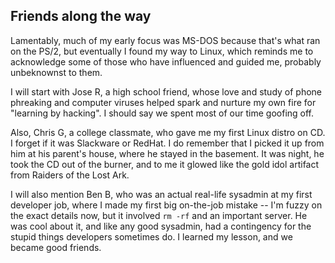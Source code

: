 ## Friends along the way
Lamentably, much of my early focus was MS-DOS because that's what ran on the PS/2, but eventually I found my way to Linux, which reminds me to acknowledge some of those who have influenced and guided me, probably unbeknownst to them.

I will start with Jose R, a high school friend, whose love and study of phone phreaking and computer viruses helped spark and nurture my own fire for "learning by hacking". I should say we spent most of our time goofing off.

Also, Chris G, a college classmate, who gave me my first Linux distro on CD. I forget if it was Slackware or RedHat. I do remember that I picked it up from him at his parent's house, where he stayed in the basement. It was night, he took the CD out of the burner, and to me it glowed like the gold idol artifact from Raiders of the Lost Ark.

I will also mention Ben B, who was an actual real-life sysadmin at my first developer job, where I made my first big on-the-job mistake -- I'm fuzzy on the exact details now, but it involved `rm -rf` and an important server. He was cool about it, and like any good sysadmin, had a contingency for the stupid things developers sometimes do. I learned my lesson, and we became good friends.
